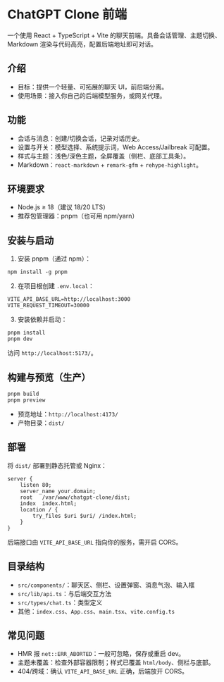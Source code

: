 # ChatGPT Clone 前端

一个使用 React + TypeScript + Vite 的聊天前端。具备会话管理、主题切换、Markdown 渲染与代码高亮，配置后端地址即可对话。

## 介绍
- 目标：提供一个轻量、可拓展的聊天 UI，前后端分离。
- 使用场景：接入你自己的后端模型服务，或网关代理。

## 功能
- 会话与消息：创建/切换会话，记录对话历史。
- 设置与开关：模型选择、系统提示词，Web Access/Jailbreak 可配置。
- 样式与主题：浅色/深色主题，全屏覆盖（侧栏、底部工具条）。
- Markdown：`react-markdown` + `remark-gfm` + `rehype-highlight`。

## 环境要求
- Node.js ≥ 18（建议 18/20 LTS）
- 推荐包管理器：pnpm（也可用 npm/yarn）

## 安装与启动
1) 安装 pnpm（通过 npm）：
```
npm install -g pnpm
```
2) 在项目根创建 `.env.local`：
```
VITE_API_BASE_URL=http://localhost:3000
VITE_REQUEST_TIMEOUT=30000
```
3) 安装依赖并启动：
```
pnpm install
pnpm dev
```
访问 `http://localhost:5173/`。

## 构建与预览（生产）
```
pnpm build
pnpm preview
```
- 预览地址：`http://localhost:4173/`
- 产物目录：`dist/`

## 部署
将 `dist/` 部署到静态托管或 Nginx：
```
server {
    listen 80;
    server_name your.domain;
    root   /var/www/chatgpt-clone/dist;
    index  index.html;
    location / {
        try_files $uri $uri/ /index.html;
    }
}
```
后端接口由 `VITE_API_BASE_URL` 指向你的服务，需开启 CORS。

## 目录结构
- `src/components/`：聊天区、侧栏、设置弹窗、消息气泡、输入框
- `src/lib/api.ts`：与后端交互方法
- `src/types/chat.ts`：类型定义
- 其他：`index.css`、`App.css`、`main.tsx`、`vite.config.ts`

## 常见问题
- HMR 报 `net::ERR_ABORTED`：一般可忽略，保存或重启 dev。
- 主题未覆盖：检查外部容器限制；样式已覆盖 `html/body`、侧栏与底部。
- 404/跨域：确认 `VITE_API_BASE_URL` 正确，后端放开 CORS。